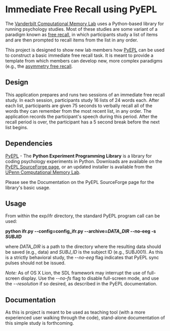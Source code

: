 # Immediate Free Recall using PyEPL

The [Vanderbilt Computational Memory Lab](https://memory.psy.vanderbilt.edu) uses a Python-based library for running psychology studies.  Most of these studies are some variant of a paradigm known as [free recall](https://en.wikipedia.org/wiki/Free_recall), in which participants study a list of items and are then prompted to recall items from the list in any order.

This project is designed to show new lab members how [PyEPL](http://pyepl.sourceforge.net/) can be used to construct a basic immediate free recall task.  It is meant to provide a template from which members can develop new, more complex paradigms (e.g., the [asymmetry free recall](https://github.com/jmccluey/asym-free-recall).


## Design ##

This application prepares and runs two sessions of an immediate free recall study.  In each session, participants study 16 lists of 24 words each.  After each list, participants are given 75 seconds to verbally recall all of the words they can remember from the most recent list, in any order.  The application records the participant's speech during this period.  After the recall period is over, the participant has a 5 second break before the next list begins.

## Dependencies

[PyEPL](http://pyepl.sourceforge.net/) - The **Python Experiment Programming Library** is a library for coding psychology experiments in Python.  Downloads are available on the [PyEPL SourceForge page](http://pyepl.sourceforge.net/), or an updated installer is available from the [UPenn Computational Memory Lab](http://memory.psych.upenn.edu/Software).

Please see the Documentation on the PyEPL SourceForge page for the library's basic usage.

## Usage

From within the exp/ifr directory, the standard PyEPL program call can be used:

**python ifr.py --config=config_ifr.py --archive=_DATA_DIR_ --no-eeg -s _SUBJID_**

where _DATA_DIR_ is a path to the directory where the resulting data should be saved (e.g., data) and _SUBJ_ID_ is the subject ID (e.g., SUBJ001).  As this is a strictly behavioral study, the _--no-eeg_ flag indicates that PyEPL sync pulses should not be issued.

_Note:_ As of OS X Lion, the SDL framework may interrupt the use of full-screen display.  Use the _--no-fs_ flag to disable full-screen mode, and use the _--resolution_ if so desired, as described in the PyEPL documentation.

## Documentation

As this is project is meant to be used as teaching tool (with a more experienced user walking through the code), stand-alone documentation of this simple study is forthcoming.

